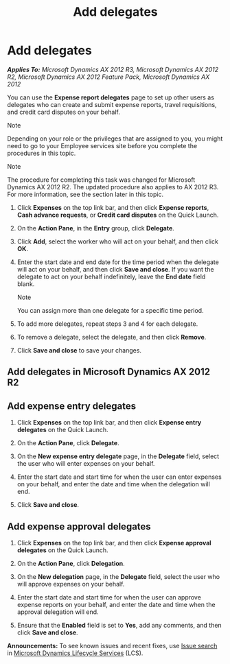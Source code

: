 ﻿---
title: Add delegates
TOCTitle: Add delegates
ms:assetid: 48bc28cc-1a0c-43c8-b200-e2cc5c82b9b1
ms:mtpsurl: https://technet.microsoft.com/en-us/library/Hh271519(v=AX.60)
ms:contentKeyID: 36384151
ms.date: 05/01/2014
mtps_version: v=AX.60
f1_keywords:
- TrvDelegate
---

# Add delegates 


_**Applies To:** Microsoft Dynamics AX 2012 R3, Microsoft Dynamics AX 2012 R2, Microsoft Dynamics AX 2012 Feature Pack, Microsoft Dynamics AX 2012_

You can use the **Expense report delegates** page to set up other users as delegates who can create and submit expense reports, travel requisitions, and credit card disputes on your behalf.


> [!NOTE]
> <P>Depending on your role or the privileges that are assigned to you, you might need to go to your Employee services site before you complete the procedures in this topic.</P>




> [!NOTE]
> <P>The procedure for completing this task was changed for Microsoft Dynamics AX 2012 R2. The updated procedure also applies to AX 2012 R3. For more information, see the section later in this topic.</P>



1.  Click **Expenses** on the top link bar, and then click **Expense reports**, **Cash advance requests**, or **Credit card disputes** on the Quick Launch.

2.  On the **Action Pane**, in the **Entry** group, click **Delegate**.

3.  Click **Add**, select the worker who will act on your behalf, and then click **OK**.

4.  Enter the start date and end date for the time period when the delegate will act on your behalf, and then click **Save and close**. If you want the delegate to act on your behalf indefinitely, leave the **End date** field blank.
    

    > [!NOTE]
    > <P>You can assign more than one delegate for a specific time period.</P>



5.  To add more delegates, repeat steps 3 and 4 for each delegate.

6.  To remove a delegate, select the delegate, and then click **Remove**.

7.  Click **Save and close** to save your changes.

## Add delegates in Microsoft Dynamics AX 2012 R2

## Add expense entry delegates

1.  Click **Expenses** on the top link bar, and then click **Expense entry delegates** on the Quick Launch.

2.  On the **Action Pane**, click **Delegate**.

3.  On the **New expense entry delegate** page, in the **Delegate** field, select the user who will enter expenses on your behalf.

4.  Enter the start date and start time for when the user can enter expenses on your behalf, and enter the date and time when the delegation will end.

5.  Click **Save and close**.

## Add expense approval delegates

1.  Click **Expenses** on the top link bar, and then click **Expense approval delegates** on the Quick Launch.

2.  On the **Action Pane**, click **Delegation**.

3.  On the **New delegation** page, in the **Delegate** field, select the user who will approve expenses on your behalf.

4.  Enter the start date and start time for when the user can approve expense reports on your behalf, and enter the date and time when the approval delegation will end.

5.  Ensure that the **Enabled** field is set to **Yes**, add any comments, and then click **Save and close**.

  
**Announcements:** To see known issues and recent fixes, use [Issue search](http://go.microsoft.com/fwlink/?linkid=389258) in [Microsoft Dynamics Lifecycle Services](http://go.microsoft.com/fwlink/?linkid=306505) (LCS).

